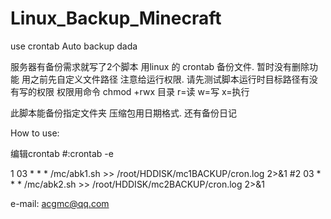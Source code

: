 # Linux_Backup_Minecraft
use crontab Auto backup dada

服务器有备份需求就写了2个脚本
用linux 的 crontab 备份文件.
暂时没有删除功能
用之前先自定义文件路径
注意给运行权限.
请先测试脚本运行时目标路径有没有写的权限
权限用命令 chmod +rwx 目录
r=读
w=写
x=执行



此脚本能备份指定文件夹
压缩包用日期格式.
还有备份日记


How to use:



编辑crontab
#:crontab -e

1 03 * * * /mc/abk1.sh >> /root/HDDISK/mc1BACKUP/cron.log 2>&1
#2 03 * * * /mc/abk2.sh >> /root/HDDISK/mc2BACKUP/cron.log 2>&1



e-mail: acgmc@qq.com
